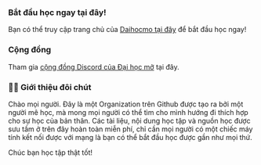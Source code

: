 ### Bắt đầu học ngay tại đây!
Bạn có thể truy cập trang chủ của [Daihocmo tại đây](https://daihocmo.github.io/) để bắt đầu học ngay!

### Cộng đồng
Tham gia [cộng đồng Discord của Đại học mở](https://discord.gg/ZyEn4TTyEM) tại đây. 

### 🙋‍♀️ Giới thiệu đôi chút
Chào mọi người.
Đây là một Organization trên Github được tạo ra bởi một người mê học, mà mong mọi người có thể tìm cho mình hướng đi thích hợp cho sự học của bản thân. Các tài liệu, nội dung học tập và nguồn học được sưu tầm ở trên đây hoàn toàn miễn phí, chỉ cần mọi người có một chiếc máy tính kết nối được với mạng là bạn có thể bắt đầu học được gần như mọi thứ.

Chúc bạn học tập thật tốt!
